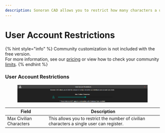 ```yaml
---
description: Sonoran CAD allows you to restrict how many characters a user can create!
---
```


# User Account Restrictions

{% hint style="info" %}
Community customization is not included with the free version.\
For more information, see our [pricing](../../pricing/faq/) or view how to check your community [limits](../getting-started/view-your-limits.md).
{% endhint %}

### User Account Restrictions

<figure><img src="../../.gitbook/assets/image (268).png" alt=""><figcaption></figcaption></figure>

| Field                   | Description                                                                               |
| ----------------------- | ----------------------------------------------------------------------------------------- |
| Max Civilian Characters | This allows you to restrict the number of civilian characters a single user can register. |

